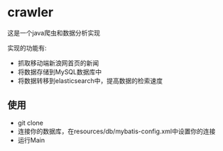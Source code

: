 # crawler
这是一个java爬虫和数据分析实现

实现的功能有:
- 抓取移动端新浪网首页的新闻
- 将数据存储到MySQL数据库中
- 将数据转移到elasticsearch中，提高数据的检索速度
## 使用
- git clone
- 连接你的数据库，在resources/db/mybatis-config.xml中设置你的连接
- 运行Main
